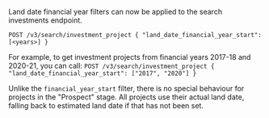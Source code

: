 Land date financial year filters can now be applied to the search investments endpoint.

`POST /v3/search/investment_project { "land_date_financial_year_start": [<years>] }`

For example, to get investment projects from financial years 2017-18 and 2020-21, you can call:
`POST /v3/search/investment_project { "land_date_financial_year_start": ["2017", "2020"] }`

Unlike the `financial_year_start` filter, there is no special behaviour for projects in the "Prospect" stage. All projects use their actual land date, falling back to estimated land date if that has not been set.
